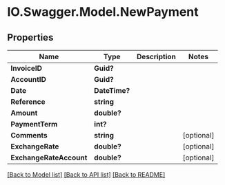 # IO.Swagger.Model.NewPayment
## Properties

Name | Type | Description | Notes
------------ | ------------- | ------------- | -------------
**InvoiceID** | **Guid?** |  | 
**AccountID** | **Guid?** |  | 
**Date** | **DateTime?** |  | 
**Reference** | **string** |  | 
**Amount** | **double?** |  | 
**PaymentTerm** | **int?** |  | 
**Comments** | **string** |  | [optional] 
**ExchangeRate** | **double?** |  | [optional] 
**ExchangeRateAccount** | **double?** |  | [optional] 

[[Back to Model list]](../README.md#documentation-for-models) [[Back to API list]](../README.md#documentation-for-api-endpoints) [[Back to README]](../README.md)

